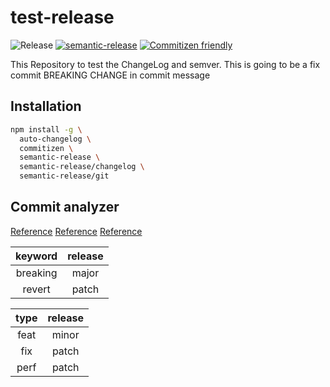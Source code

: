 # test-release

![Release](https://github.com/gopisaba/test-release/workflows/Release/badge.svg)
[![semantic-release](https://img.shields.io/badge/%20%20%F0%9F%93%A6%F0%9F%9A%80-semantic--release-e10079.svg)](https://github.com/semantic-release/semantic-release)
[![Commitizen friendly](https://img.shields.io/badge/commitizen-friendly-brightgreen.svg)](http://commitizen.github.io/cz-cli/)

This Repository to test the ChangeLog and semver.
This is going to be a fix commit
BREAKING CHANGE in commit message

## Installation

```bash
npm install -g \
  auto-changelog \
  commitizen \
  semantic-release \
  semantic-release/changelog \
  semantic-release/git
```

## Commit analyzer

[Reference](https://github.com/semantic-release/commit-analyzer/blob/master/lib/default-release-rules.js)
[Reference](https://github.com/semantic-release/commit-analyzer#releaserules)
[Reference](https://www.conventionalcommits.org/en/v1.0.0/#summary)

| **keyword**  | **release** |
| :------: | :-----: |
| breaking |  major  |
|  revert  |  patch  |

| **type**  | **release** |
| :---: | :-----: |
| feat  |  minor  |
|  fix  |  patch  |
| perf  |  patch  |
